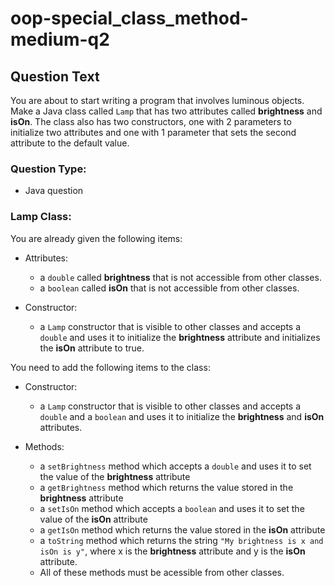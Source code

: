 # oop-special_class_method-medium-q2

## Question Text

You are about to start writing a program that involves luminous objects. Make a Java class called `Lamp` that has two
attributes called **brightness** and **isOn**. The class also has two constructors, one with 2 parameters to initialize
two attributes and one with 1 parameter that sets the second attribute to the default value.

### Question Type:

- Java question

### Lamp Class:

You are already given the following items:

- Attributes:
    - a `double` called **brightness** that is not accessible from other classes.
    - a `boolean` called **isOn** that is not accessible from other classes.

- Constructor:
    - a `Lamp` constructor that is visible to other classes and accepts a `double` and uses it to initialize the
      **brightness** attribute and initializes the **isOn** attribute to true.

You need to add the following items to the class:

- Constructor:
    - a `Lamp` constructor that is visible to other classes and accepts a `double` and a `boolean` and uses it to
      initialize the **brightness** and **isOn** attributes.

- Methods:
    - a `setBrightness` method which accepts a `double` and uses it to set the value of the **brightness** attribute
    - a `getBrightness` method which returns the value stored in the **brightness** attribute
    - a `setIsOn` method which accepts a `boolean` and uses it to set the value of the **isOn** attribute
    - a `getIsOn` method which returns the value stored in the **isOn** attribute
    - a `toString` method which returns the string `"My brightness is x and isOn is y"`, where x is the
      **brightness** attribute and y is the **isOn** attribute.
    - All of these methods must be acessible from other classes.
  